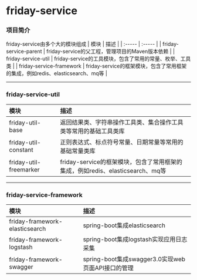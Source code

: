 # friday-service
### 项目简介
friday-service由多个大的模块组成
| 模块  | 描述 |
| :----- | :----- |
| friday-service-parent |  friday-service的父工程，管理项目的Maven版本依赖  |
| friday-service-util |  friday-service的工具模块，包含了常用的常量、枚举、工具类 |
| friday-service-framework |  friday-service的框架模块，包含了常用框架的集成，例如redis、elasticsearch、mq等  |
***

### friday-service-util
| 模块  | 描述 |
| :----- | :----- |
| friday-util-base |  返回结果类、字符串操作工具类、集合操作工具类等常用的基础工具类库  |
| friday-util-constant |  正则表达式、标点符号常量、日期常量等常用的基础常量类库 |
| friday-util-freemarker |  friday-service的框架模块，包含了常用框架的集成，例如redis、elasticsearch、mq等  |
***

### friday-service-framework
| 模块  | 描述 |
| :----- | :----- |
| friday-framework-elasticsearch | spring-boot集成elasticsearch |
| friday-framework-logstash |  spring-boot集成logstash实现应用日志采集 |
| friday-framework-swagger |  spring-boot集成swagger3.0实现web页面API接口的管理  |

